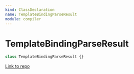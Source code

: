 ```yaml
---
kind: ClassDeclaration
name: TemplateBindingParseResult
module: compiler
---
```


# TemplateBindingParseResult

```ts
class TemplateBindingParseResult {}
```

[Link to repo](https://github.com/timdeschryver/angular/blob/master/packages/compiler/src/expression_parser/parser.ts#L20-L24)
